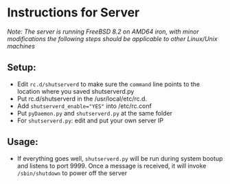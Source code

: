 Instructions for Server
========================

*Note: The server is running FreeBSD 8.2 on AMD64 iron, with minor modifications the following
steps should be applicable to other Linux/Unix machines*

Setup:
-------

* Edit `rc.d/shutserverd` to make sure the `command` line points to the location where you saved
shutserverd.py 
* Put rc.d/shutserverd in the /usr/local/etc/rc.d. 
* Add `shutserverd_enable="YES"` into /etc/rc.conf
* Put `pyDaemon.py` and `shutserverd.py` at the same folder
* For `shutserverd.py`: edit and put your own server IP

Usage:
------

* If everything goes well, `shutserverd.py` will be run during system bootup and listens
to port 9999. Once a message is received, it will invoke `/sbin/shutdown` to power off the server